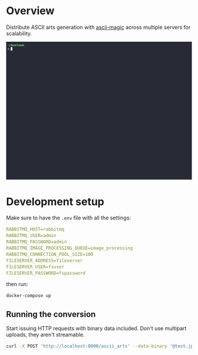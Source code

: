 # Overview
Distribute ASCII arts generation with [ascii-magic](https://github.com/LeandroBarone/python-ascii_magic) across multiple servers for scalability.

![image](https://raw.githubusercontent.com/EugeneSqr/asciilograph/assets/demo.gif)

# Development setup
Make sure to have the `.env` file with all the settings:
```yaml
RABBITMQ_HOST=rabbitmq
RABBITMQ_USER=admin
RABBITMQ_PASSWORD=admin
RABBITMQ_IMAGE_PROCESSING_QUEUE=image_processing
RABBITMQ_CONNECTION_POOL_SIZE=100
FILESERVER_ADDRESS=fileserver
FILESERVER_USER=fsuser
FILESERVER_PASSWORD=fspassword
```

then run:
```bash
docker-compose up
```

## Running the conversion
Start issuing HTTP requests with binary data included. Don't use multipart uploads, they aren't streamable.

```bash
curl -X POST 'http://localhost:8000/ascii_arts' --data-binary '@test.jpg'
```

